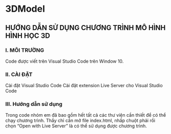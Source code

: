 # 3DModel
## HƯỚNG DẪN SỬ DỤNG CHƯƠNG TRÌNH MÔ HÌNH HÌNH HỌC 3D
### I.  MÔI TRƯỜNG
Code được viết trên Visual Studio Code trên Window 10. 
### II. CÀI ĐẶT
Cài đặt Visual Studio Code
Cài đặt extension Live Server cho Visual Studio Code
### III. Hướng dẫn sử dụng
Trong code nhóm em đã bao gồm hết tất cả các thư viện cần thiết để có thể chạy chương trình. Thầy chỉ cần mở file index.html, nhấp chuột phải rồi chọn “Open with Live Server” là có thể sử dụng được chương trình.
